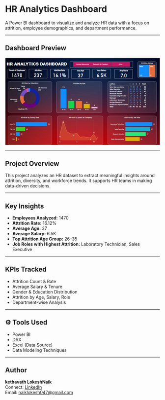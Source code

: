 # HR Analytics Dashboard

A Power BI dashboard to visualize and analyze HR data with a focus on attrition, employee demographics, and department performance.

---

## Dashboard Preview

![Dashboard](hr-analytics-dashboard/assets/dashboard.png)

---

##  Project Overview

This project analyzes an HR dataset to extract meaningful insights around attrition, diversity, and workforce trends. It supports HR teams in making data-driven decisions.

---

##  Key Insights

- **Employees Analyzed:** 1470
- **Attrition Rate:** 16.12%
- **Average Age:** 37
- **Average Salary:** 6.5K
- **Top Attrition Age Group:** 26–35
- **Job Roles with Highest Attrition:** Laboratory Technician, Sales Executive

---

##  KPIs Tracked

- Attrition Count & Rate  
- Average Salary & Tenure  
- Gender & Education Distribution  
- Attrition by Age, Salary, Role  
- Department-wise Analysis  

---

## ⚙️ Tools Used

- Power BI  
- DAX  
- Excel (Data Source)  
- Data Modeling Techniques

---
## Author

**kethavath LokeshNaik**  
Connect: [LinkedIn](https://www.linkedin.com/in/lokesh-naik-a1507a220/)  
Email: naiklokesh047@gmail.com
